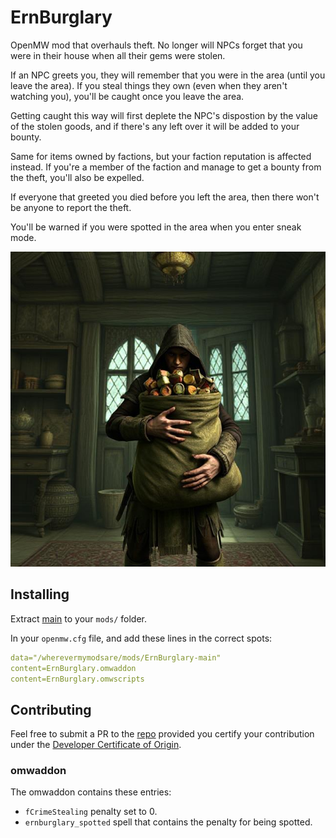 # ErnBurglary
OpenMW mod that overhauls theft. No longer will NPCs forget that you were in their house when all their gems were stolen.

If an NPC greets you, they will remember that you were in the area (until you leave the area). If you steal things they own (even when they aren't watching you), you'll be caught once you leave the area.

Getting caught this way will first deplete the NPC's dispostion by the value of the stolen goods, and if there's any left over it will be added to your bounty.

Same for items owned by factions, but your faction reputation is affected instead. If you're a member of the faction and manage to get a bounty from the theft, you'll also be expelled.

If everyone that greeted you died before you left the area, then there won't be anyone to report the theft.

You'll be warned if you were spotted in the area when you enter sneak mode.

![a thief with a big bag, created with AI](title_image.jpg)

## Installing
Extract [main](https://github.com/erinpentecost/ErnBurglary/archive/refs/heads/main.zip) to your `mods/` folder.


In your `openmw.cfg` file, and add these lines in the correct spots:

```yaml
data="/wherevermymodsare/mods/ErnBurglary-main"
content=ErnBurglary.omwaddon
content=ErnBurglary.omwscripts
```

## Contributing

Feel free to submit a PR to the [repo](https://github.com/erinpentecost/ErnBurglary) provided you certify your contribution under the [Developer Certificate of Origin](https://developercertificate.org/).

### omwaddon
The omwaddon contains these entries:
* `fCrimeStealing` penalty set to 0.
* `ernburglary_spotted` spell that contains the penalty for being spotted.
